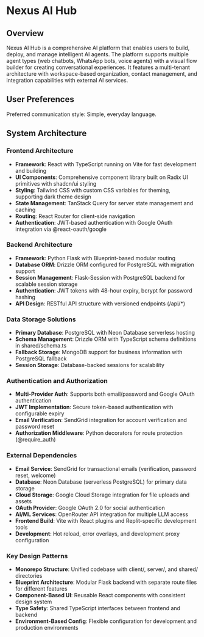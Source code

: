 # Nexus AI Hub

## Overview

Nexus AI Hub is a comprehensive AI platform that enables users to build, deploy, and manage intelligent AI agents. The platform supports multiple agent types (web chatbots, WhatsApp bots, voice agents) with a visual flow builder for creating conversational experiences. It features a multi-tenant architecture with workspace-based organization, contact management, and integration capabilities with external AI services.

## User Preferences

Preferred communication style: Simple, everyday language.

## System Architecture

### Frontend Architecture
- **Framework**: React with TypeScript running on Vite for fast development and building
- **UI Components**: Comprehensive component library built on Radix UI primitives with shadcn/ui styling
- **Styling**: Tailwind CSS with custom CSS variables for theming, supporting dark theme design
- **State Management**: TanStack Query for server state management and caching
- **Routing**: React Router for client-side navigation
- **Authentication**: JWT-based authentication with Google OAuth integration via @react-oauth/google

### Backend Architecture  
- **Framework**: Python Flask with Blueprint-based modular routing
- **Database ORM**: Drizzle ORM configured for PostgreSQL with migration support
- **Session Management**: Flask-Session with PostgreSQL backend for scalable session storage
- **Authentication**: JWT tokens with 48-hour expiry, bcrypt for password hashing
- **API Design**: RESTful API structure with versioned endpoints (/api/*)

### Data Storage Solutions
- **Primary Database**: PostgreSQL with Neon Database serverless hosting
- **Schema Management**: Drizzle ORM with TypeScript schema definitions in shared/schema.ts
- **Fallback Storage**: MongoDB support for business information with PostgreSQL fallback
- **Session Storage**: Database-backed sessions for scalability

### Authentication and Authorization
- **Multi-Provider Auth**: Supports both email/password and Google OAuth authentication
- **JWT Implementation**: Secure token-based authentication with configurable expiry
- **Email Verification**: SendGrid integration for account verification and password reset
- **Authorization Middleware**: Python decorators for route protection (@require_auth)

### External Dependencies
- **Email Service**: SendGrid for transactional emails (verification, password reset, welcome)
- **Database**: Neon Database (serverless PostgreSQL) for primary data storage
- **Cloud Storage**: Google Cloud Storage integration for file uploads and assets
- **OAuth Provider**: Google OAuth 2.0 for social authentication
- **AI/ML Services**: OpenRouter API integration for multiple LLM access
- **Frontend Build**: Vite with React plugins and Replit-specific development tools
- **Development**: Hot reload, error overlays, and development proxy configuration

### Key Design Patterns
- **Monorepo Structure**: Unified codebase with client/, server/, and shared/ directories
- **Blueprint Architecture**: Modular Flask backend with separate route files for different features
- **Component-Based UI**: Reusable React components with consistent design system
- **Type Safety**: Shared TypeScript interfaces between frontend and backend
- **Environment-Based Config**: Flexible configuration for development and production environments
